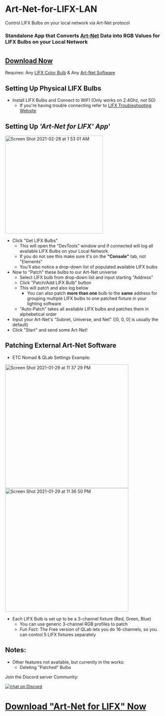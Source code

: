 # Art-Net-for-LIFX-LAN
Control LIFX Bulbs on your local network via Art-Net protocol
### Standalone App that Converts [Art-Net](https://art-net.org.uk/) Data into RGB Values for LIFX Bulbs on your Local Network
#



## [Download Now]()

Requires: Any [LIFX Color Bulb](https://www.lifx.com/pages/lightbulbs) & Any [Art-Net Software](http://dmxking.com/m/support/13-control-software/80-artnet-sacn-software)
## Setting Up Physical LIFX Bulbs
 - Install LIFX Bulbs and Connect to WIFI (Only works on 2.4Ghz, not 5G)
   - If you're having trouble connecting refer to [LIFX Troubleshooting Website](https://support.lifx.com/hc/en-us/categories/200238164-Set-Up-Troubleshooting)

## Setting Up *'Art-Net for LIFX' App*'



<img width="317" alt="Screen Shot 2021-02-28 at 1 53 01 AM" src="https://user-images.githubusercontent.com/70780576/109415191-11faa580-796c-11eb-885a-1f18b6b8ed5d.png">



- Click "Get LIFX Bulbs"
   - This will open the "DevTools" window and if connected will log all available LIFX Bulbs on your Local Network.
   - If you do not see this make sure it's on the **"Console"** tab, not "Elements"
   - You'll also notice a drop-down list of populated available LIFX bulbs 
- Now to "Patch" these bulbs to our Art-Net universe
   - Select LIFX bulb from drop-down list and input starting "Address"
   - Click "Patch/Add LIFX Bulb" button
   - This will patch and also log below
      - You can also patch **more than one** bulb to the **same** address for grouping multiple LIFX bulbs to one patched fixture in your lighting software
    - "Auto-Patch" takes all available LIFX bulbs and patches them in alphebetical order 
- Input your Art-Net's "Subnet, Universe, and Net" ([0, 0, 0] is usually the default)
- Click "Start" and send some Art-Net!

## Patching External Art-Net Software
- ETC Nomad & QLab Settings Example:
<img width="400" alt="Screen Shot 2021-01-29 at 11 37 29 PM" src="https://user-images.githubusercontent.com/70780576/106350597-33904080-628b-11eb-9760-5746e11c9f48.png">

<img width="400" alt="Screen Shot 2021-01-29 at 11 36 50 PM" src="https://user-images.githubusercontent.com/70780576/106350632-6c301a00-628b-11eb-8a9e-66f25e18bc37.png">
 
- Each LIFX Bulb is set up to be a 3-channel fixture (Red, Green, Blue)
   - You can use generic 3-channel RGB profiles to patch
   - *Fun Fact:* The Free version of QLab lets you do 16-channels, so you can control 5 LIFX fixtures separately

## Notes:

- Other features not available, but currently in the works:
   - Deleting "Patched" Bulbs

Join the Discord server Community: 

<a href="https://discord.gg/FJ79AKPgSk">
        <img src="https://img.shields.io/discord/308323056592486420?logo=discord"
            alt="chat on Discord"></a>

# [Download "Art-Net for LIFX" Now]()
